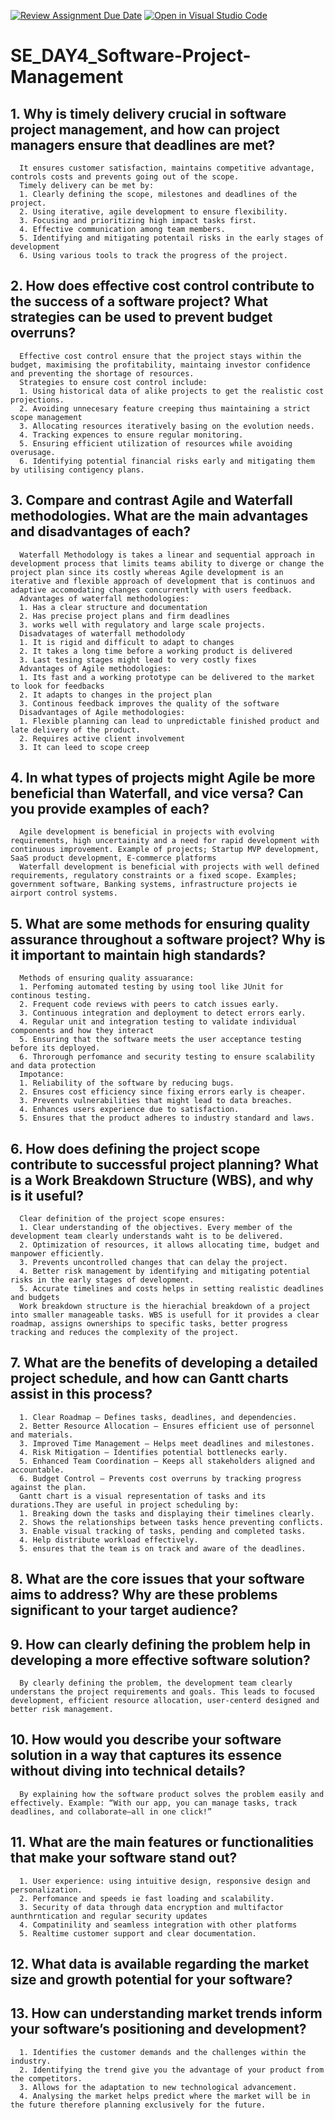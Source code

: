 [![Review Assignment Due Date](https://classroom.github.com/assets/deadline-readme-button-22041afd0340ce965d47ae6ef1cefeee28c7c493a6346c4f15d667ab976d596c.svg)](https://classroom.github.com/a/9pw6JKcu)
[![Open in Visual Studio Code](https://classroom.github.com/assets/open-in-vscode-2e0aaae1b6195c2367325f4f02e2d04e9abb55f0b24a779b69b11b9e10269abc.svg)](https://classroom.github.com/online_ide?assignment_repo_id=18800862&assignment_repo_type=AssignmentRepo)
# SE_DAY4_Software-Project-Management
## 1. Why is timely delivery crucial in software project management, and how can project managers ensure that deadlines are met?
      It ensures customer satisfaction, maintains competitive advantage, controls costs and prevents going out of the scope.
      Timely delivery can be met by:
      1. Clearly defining the scope, milestones and deadlines of the project.
      2. Using iterative, agile development to ensure flexibility.
      3. Focusing and prioritizing high impact tasks first.
      4. Effective communication among team members.
      5. Identifying and mitigating potentail risks in the early stages of development
      6. Using various tools to track the progress of the project.
## 2. How does effective cost control contribute to the success of a software project? What strategies can be used to prevent budget overruns?
      Effective cost control ensure that the project stays within the budget, maximising the profitability, maintaing investor confidence and preventing the shortage of resources.
      Strategies to ensure cost control include:
      1. Using historical data of alike projects to get the realistic cost projections.
      2. Avoiding unnecesary feature creeping thus maintaining a strict scope management
      3. Allocating resources iteratively basing on the evolution needs.
      4. Tracking expences to ensure regular monitoring.
      5. Ensuring efficient utilization of resources while avoiding overusage.
      6. Identifying potential financial risks early and mitigating them by utilising contigency plans.
## 3. Compare and contrast Agile and Waterfall methodologies. What are the main advantages and disadvantages of each?
      Waterfall Methodology is takes a linear and sequential approach in development process that limits teams ability to diverge or change the project plan since its costly whereas Agile development is an iterative and flexible approach of development that is continuos and adaptive accomodating changes concurrently with users feedback.
      Advantages of waterfall methodologies:
      1. Has a clear structure and documentation
      2. Has precise project plans and firm deadlines
      3. works well with regulatory and large scale projects.
      Disadvatages of waterfall methodolody
      1. It is rigid and difficult to adapt to changes
      2. It takes a long time before a working product is delivered
      3. Last tesing stages might lead to very costly fixes
      Advantages of Agile methodologies:
      1. Its fast and a working prototype can be delivered to the market to look for feedbacks
      2. It adapts to changes in the project plan
      3. Continous feedback improves the quality of the software
      Disadvantages of Agile methodologies:
      1. Flexible planning can lead to unpredictable finished product and late delivery of the product.
      2. Requires active client involvement
      3. It can leed to scope creep
      
## 4. In what types of projects might Agile be more beneficial than Waterfall, and vice versa? Can you provide examples of each?
      Agile development is beneficial in projects with evolving requirements, high uncertainity and a need for rapid development with continuous improvement. Example of projects; Startup MVP development, SaaS product development, E-commerce platforms 
      Waterfall development is beneficial with projects with well defined requirements, regulatory constraints or a fixed scope. Examples; government software, Banking systems, infrastructure projects ie airport control systems.
      
## 5. What are some methods for ensuring quality assurance throughout a software project? Why is it important to maintain high standards?
      Methods of ensuring quality assuarance:
      1. Perfoming automated testing by using tool like JUnit for continous testing.
      2. Frequent code reviews with peers to catch issues early.
      3. Continuous integration and deployment to detect errors early.
      4. Regular unit and integration testing to validate individual components and how they interact
      5. Ensuring that the software meets the user acceptance testing before its deployed.
      6. Throrough perfomance and security testing to ensure scalability and data protection
      Impotance:
      1. Reliability of the software by reducing bugs.
      2. Ensures cost efficiency since fixing errors early is cheaper.
      3. Prevents vulnerabilities that might lead to data breaches.
      4. Enhances users experience due to satisfaction.
      5. Ensures that the product adheres to industry standard and laws.
## 6. How does defining the project scope contribute to successful project planning? What is a Work Breakdown Structure (WBS), and why is it useful?
      Clear definition of the project scope ensures:
      1. Clear understanding of the objectives. Every member of the development team clearly understands waht is to be delivered.
      2. Optimization of resources, it allows allocating time, budget and manpower efficiently.
      3. Prevents uncontrolled changes that can delay the project.
      4. Better risk management by identifying and mitigating potential risks in the early stages of development.
      5. Accurate timelines and costs helps in setting realistic deadlines and budgets
      Work breakdown structure is the hierachial breakdown of a project into smaller manageable tasks. WBS is usefull for it provides a clear roadmap, assigns ownerships to specific tasks, better progress tracking and reduces the complexity of the project. 
## 7. What are the benefits of developing a detailed project schedule, and how can Gantt charts assist in this process?
      1. Clear Roadmap – Defines tasks, deadlines, and dependencies.
      2. Better Resource Allocation – Ensures efficient use of personnel and materials.
      3. Improved Time Management – Helps meet deadlines and milestones.
      4. Risk Mitigation – Identifies potential bottlenecks early.
      5. Enhanced Team Coordination – Keeps all stakeholders aligned and accountable.
      6. Budget Control – Prevents cost overruns by tracking progress against the plan.
      Gantt chart is a visual representation of tasks and its durations.They are useful in project scheduling by:
      1. Breaking down the tasks and displaying their timelines clearly.
      2. Shows the relationships between tasks hence preventing conflicts.
      3. Enable visual tracking of tasks, pending and completed tasks.
      4. Help distribute workload effectively.
      5. ensures that the team is on track and aware of the deadlines.
## 8. What are the core issues that your software aims to address? Why are these problems significant to your target audience?
## 9. How can clearly defining the problem help in developing a more effective software solution?
      By clearly defining the problem, the development team clearly understans the project requirements and goals. This leads to focused development, efficient resource allocation, user-centerd designed and better risk management.
## 10. How would you describe your software solution in a way that captures its essence without diving into technical details?
      By explaining how the software product solves the problem easily and effectively. Example: “With our app, you can manage tasks, track deadlines, and collaborate—all in one click!”
## 11. What are the main features or functionalities that make your software stand out?
      1. User experience: using intuitive design, responsive design and personalization.
      2. Perfomance and speeds ie fast loading and scalability.
      3. Security of data through data encryption and multifactor aunthrntication and regular security updates
      4. Compatinility and seamless integration with other platforms
      5. Realtime customer support and clear documentation.
## 12. What data is available regarding the market size and growth potential for your software?
      
## 13. How can understanding market trends inform your software’s positioning and development?
      1. Identifies the customer demands and the challenges within the industry.
      2. Identifying the trend give you the advantage of your product from the competitors.
      3. Allows for the adaptation to new technological advancement.
      4. Analysing the market helps predict where the market will be in the future therefore planning exclusively for the future.
